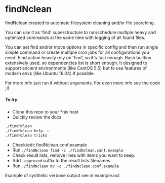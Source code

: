 # findNclean

findNclean created to automate filesystem cleaning and/or file searching.

You can use it as 'find' superstructure to run/schedule multiple heavy
and optimized commands at the same time with logging of all found files.

You can set find and/or move options in specific config and then run single
simple command or create multiple cron jobs for all configurations you need.
Find action heavily rely on 'find', so it's fast enough.
Bash builtins extensively used, so dependencies list is short enough.
It designed to support ancient environments (like CentOS 5.5) but to use
features of modern envs (like Ubuntu 16.04) if possible.

For more info just run it without arguments.
For even more info see the code ;)!

##### To try
- Clone this repo to your *nix host
- Quickly review the docs
```bash
./findNclean
./findNclean help -c
./findNclean tricks
```
- Check/edit findNclean.conf.example
- Run `./findNclean find -c ./findNclean.conf.example`
- Check result lists, remove lines with items you want to keep.
- Add `.approved` suffix to the result lists filenames
- Run `./findNclean mv -c ./findNclean.conf.example`

Example of synthetic verbose output see in example.out
